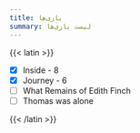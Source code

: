 ```yaml
---
title: بازی‌ها
summary: لیست بازی‌ها
---
```


{{< latin >}}

- [X] Inside - 8
- [X] Journey - 6
- [ ] What Remains of Edith Finch
- [ ] Thomas was alone

{{< /latin >}}

